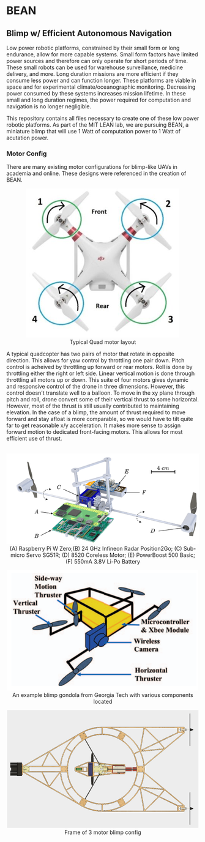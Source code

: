 <h1> BEAN  </h1>
<h2> Blimp w/ Efficient Autonomous Navigation </h2>
Low power robotic platforms, constrained by their small form or long endurance, allow for more capable systems. Small form factors have limited power sources and therefore can only operate for short periods of time. These small robots can be used for warehouse surveillance, medicine delivery, and more. Long duration missions are more efficient if they consume less power and can function longer. These platforms are viable in space and for experimental climate/oceanographic monitoring. Decreasing power consumed by these systems increases mission lifetime. In these small and long duration regimes, the power required for computation and navigation is no longer negligible. 

This repository contains all files necessary to create one of these low power robotic platforms. As part of the MIT LEAN lab, we are pursuing BEAN, a miniature blimp that will use 1 Watt of computation power to 1 Watt of acutation power.

<h3> Motor Config </h3>
There are many existing motor configurations for blimp-like UAVs in academia and online. These designs were referenced in the creation of BEAN.

<p align="center">
<img src="README%20img/QuadMotorLayout.jpg" width=400px>
  <br>
  Typical Quad motor layout
</p>
A typical quadcopter has two pairs of motor that rotate in opposite direction. This allows for yaw control by throttling one pair down. Pitch control is acheived by throttling up forward or rear motors. Roll is done by throttling either the right or left side. Linear vertical motion is done through throttling all motors up or down. This suite of four motors gives dynamic and responsive control of the drone in three dimensions. However, this control doesn't translate well to a balloon. To move in the xy plane through pitch and roll, drone convert some of their vertical thrust to some horizontal. However, most of the thrust is still usually contributed to maintaining elevation. In the case of a blimp, the amount of thrust required to move forward and stay afloat is more comparable, so we would have to tilt quite far to get reasonable x/y acceleration. It makes more sense to assign forward motion to dedicated front-facing motors. This allows for most efficient use of thrust.

<br>
<br>

<p align="center">
<img src="README%20img/servo%20control.png" width=600px>
  <br>
  (A) Raspberry Pi W Zero;(B) 24 GHz Infineon Radar Position2Go; (C) Sub-micro Servo SG51R; (D) 8520 Coreless Motor; (E) PowerBoost 500 Basic; (F) 550mA 3.8V Li-Po Battery
</p>

<p align="center">
<img src="README%20img/GTMAB%20motor%20config.png" width=500px>
  <br>
  An example blimp gondola from Georgia Tech with various components located
</p>

<p align="center">
<img src="README%20img/3%20motor.png" width=500px>
  <br>
  Frame of 3 motor blimp config
</p>
